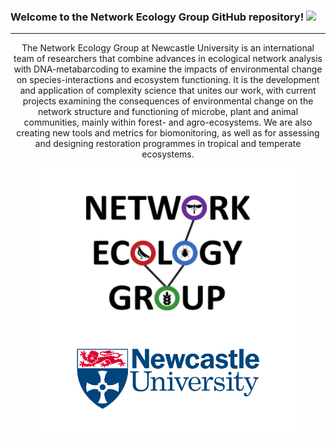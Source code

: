 ### Welcome to the Network Ecology Group GitHub repository! <img src="https://img.shields.io/twitter/url/https/twitter.com/NCLNEG.svg?style=social&label=Follow%20%40NCLNEG)" />
---
<p align="center">
The Network Ecology Group at Newcastle University is an international team of researchers that combine advances in ecological network analysis with DNA-metabarcoding to examine the impacts of environmental change on species-interactions and ecosystem functioning. It is the development and application of complexity science that unites our work, with current projects examining the consequences of environmental change on the network structure and functioning of microbe, plant and animal communities, mainly within forest- and agro-ecosystems. We are also creating new tools and metrics for biomonitoring, as well as for assessing and designing restoration programmes in tropical and temperate ecosystems.
</p>

<p align="center">
  <img src="https://github.com/NewcastleUni-NetworkEcologyGroup/.github/blob/main/images/NEG_github.png" />
</p>



<!-- <p align="center">
  <img src="https://img.shields.io/badge/RStudio-4285F4?style=plastic&logo=rstudio&logoColor=white" /><img src="https://img.shields.io/badge/Visual%20Studio%20Code-0078d7.svg?style=plastic&logo=visual-studio-code&logoColor=white" /><img src="https://img.shields.io/badge/r-%23276DC3.svg?style=plastic&logo=r&logoColor=white" /><img src="https://img.shields.io/badge/python-3670A0?style=plastic&logo=python&logoColor=ffdd54" />
</p> -->